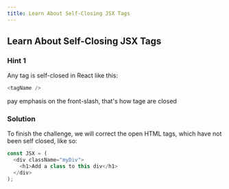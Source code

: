 ```yaml
---
title: Learn About Self-Closing JSX Tags
---
```

## Learn About Self-Closing JSX Tags

### Hint 1

Any tag is self-closed in React like this:
````javascript
<tagName />
````
pay emphasis on the front-slash, that's how tage are closed

### Solution

To finish the challenge, we will correct the open HTML tags, which have not been self closed, like so:

````javascript
const JSX = (
  <div className="myDiv">
    <h1>Add a class to this div</h1>
  </div>
);
````
